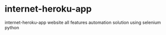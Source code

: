 # internet-heroku-app
internet-heroku-app website all features automation solution using selenium python
